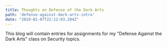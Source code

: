 ```yaml
---
title: Thoughts on Defense of the Dark Arts
path: 'defense-against-dark-arts-intro'
date: "2019-01-07T22:12:03.284Z"
---
```


This blog will contain entries for assignments for my "Defense Against the Dark Arts" class on Security topics.